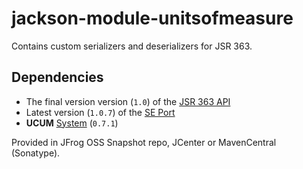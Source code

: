 jackson-module-unitsofmeasure
=============================

Contains custom serializers and deserializers for JSR 363.

Dependencies
------------

 * The final version version (`1.0`) of the [JSR 363 API](../../../unit-api) 
 * Latest version (`1.0.7`) of the [SE Port](../../../uom-se)
 * **UCUM** [System](../../../uom-systems) (`0.7.1`)

Provided in JFrog OSS Snapshot repo, JCenter or MavenCentral (Sonatype).
